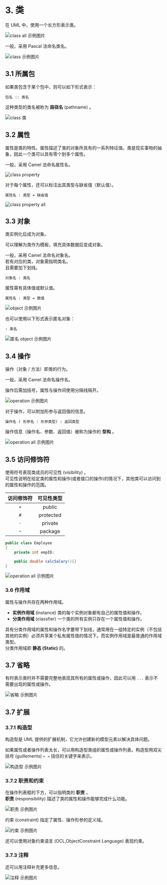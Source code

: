 # 3. 类

在 UML 中，使用一个长方形表示类。  

![class all 示例图片](../pic/p3-0.svg)  

一般，采用 Pascal 法命名类名。  

![class 示例图片](../pic/p3-1.svg)  

## 3.1 所属包

如果类包含于某个包中，则可以如下形式表示：  

```UML
包名 :: 类名
```  

这种类型的类名被称为 **路径名** (pathname)  。  

![class 类](../pic/p3-2.svg)

## 3.2 属性

属性是类的特性。属性描述了类的对象所具有的一系列特征值。类是现实事物的抽象，因此一个类可以具有零个到多个属性。  

一般，采用 Camel 法命名属性名。  

![class property](../pic/p3-3.svg)

对于每个属性，还可以标注出其类型与缺省值（默认值）。  

```UML
属性名 : 类型 = 缺省值
```

![class property all](../pic/p3-6.svg)

## 3.3 对象

类实例化后成为对象。  

可以理解为类作为模板，填充具体数据后变成对象。  

一般，采用 Camel 法命名对象名。  
若有对应的类，对象需指明类名。  
且需要加下划线。  

```UML
对象名 : 类名
```

属性需有具体值或默认值。  

```UML
属性名 : 类型 = 数值
```

![object 示例图片](../pic/p3-4.svg)

也可以使用以下形式表示匿名对象：  

```UML
: 类名
```

![匿名 object 示例图片](../pic/p3-5.svg)

## 3.4 操作

操作（对象 / 方法）即类的行为。  

一般，采用 Camel 法命名操作名。  

操作后需加括号，属性与操作间使用分隔线隔开。  

![operation 示例图片](../pic/p3-7.svg)

对于操作，可以附加形参与返回值的信息。  

```UML
操作名 ( 形参名 : 形参类型) : 返回类型
```

操作信息（操作名、参数、返回值）被称为操作的 **型构** 。  

![operation all 示例图片](../pic/p3-8.svg)

## 3.5 访问修饰符

使用符号表现类成员的可见性 (visibility) 。  
可见性说明在给定类的属性和操作(或者接口的操作)的情况下，其他类可以访问到的属性和操作的范围。  

访问修饰符 | 可见性类型
:------:|:------:
 ```+``` | public
 ```#``` | protected
 ```-``` | private
 ```~``` | package

```Java
public class Employee
{
    private int empID;

    public double calcSalary(){}
}
```

![operation all 示例图片](../pic/p3-9.svg)

### 3.6 作用域

属性与操作共存在两种作用域。  

* **实例作用域** (instance) 类的每个实例对象都有自己的属性值和操作。  
* **分类作用域** (classfier) 一个类的所有实例只存在一个属性值和操作。  

具有分类作用域的属性和操作名字要带下划线，通常用在一组特定的实例（不包括其他的实例）必须共享某个私有属性值的情况下。而实例作用域是最普通的作用域类型。  
分类作用域即 **静态 (Static)** 的。  

## 3.7 省略

有时表示类时并不需要完整地表现其所有的属性或操作，因此可以用 `...` 表示不需要出现的属性或操作。  

![省略 示例图片](../pic/p3-10.svg)

## 3.7 扩展

### 3.7.1 构造型

构造型是 UML 提供的扩展机制，它允许创建新的模型元素以解决具体问题。  

如果属性或者操作列表太长，可以用构造型类组织属性或操作列表。构造型用双尖括号 (guillements) `« »` 括住的关键字来表示。  

![构造型 示例图片](../pic/p3-11.svg)

### 3.7.2 职责和约束

在操作列表框的下方，可以指明类的 **职责** 。  
**职责** (responsibility) 描述了类的属性和操作能够完成什么功能。  

![职责 示例图片](../pic/p3-12.svg)

约束 (constraint) 指定了属性、操作形参的定义域。  

![约束 示例图片](../pic/p3-13.svg)

还可以使用对象约束语言 (OCL,ObjectConstraint Language) 表现约束。  

### 3.7.3 注释

还可以用注释补充更多信息。  

![注释 示例图片](../pic/p3-14.svg)
